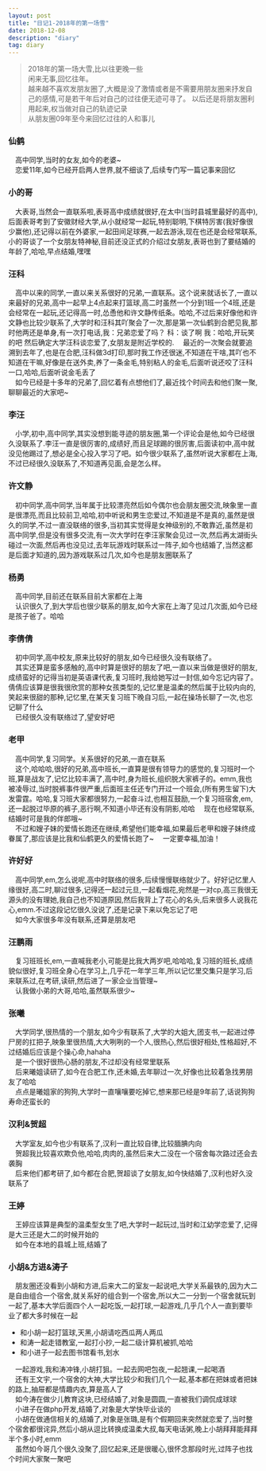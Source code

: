 ```yaml
---
layout: post
title: "日记1-2018年的第一场雪"
date: 2018-12-08 
description: "diary"
tag: diary
---
```


> 2018年的第一场大雪,比以往更晚一些  
闲来无事,回忆往年。  
越来越不喜欢发朋友圈了,大概是没了激情或者是不需要用朋友圈来抒发自己的感情,可是若干年后对自己的过往便无迹可寻了。
以后还是将朋友圈利用起来,权当做对自己的轨迹记录  
从朋友圈09年至今来回忆过往的人和事儿
  
### 仙鹤

&ensp;&ensp;高中同学,当时的女友,如今的老婆~  
&ensp;&ensp;恋爱11年,如今已经开启两人世界,就不细谈了,后续专门写一篇记事来回忆  

### 小的哥

&ensp;&ensp;大表哥,当然会一直联系啦,表哥高中成绩就很好,在太中(当时县城里最好的高中),后面表哥考到了安徽财经大学,从小就经常一起玩,特别聪明,下棋特厉害(我好像很少赢他),还记得以前在外婆家,一起田间足球赛,一起去游泳,现在也还是会经常联系,小的哥谈了一个女朋友特神秘,目前还没正式的介绍过女朋友,表哥也到了要结婚的年龄了,哈哈,早点结婚,嘿嘿  

### 汪科

&ensp;&ensp;高中以来的同学,一直以来关系很好的兄弟,一直联系。这个说来就话长了,一直以来最好的兄弟,高中一起早上4点起来打篮球,高二时虽然一个分到1班一个4班,还是会经常在一起玩,还记得高一时,怂恿他和许文静传纸条。哈哈,不过后来好像他和许文静也比较少联系了,大学时和汪科其吖聚会了一次,那是第一次仙鹤到合肥见我,那时他两还是单身,有一次打电话,我：兄弟恋爱了吗？ 科：谈了啊  我：哈哈,开玩笑的吧 然后确定大学汪科谈恋爱了,女朋友是附近学校的.
&ensp;&ensp;最近的一次聚会就要追溯到去年了,也是在合肥,汪科做3d打印,那时我工作还很迷,不知道在干啥,其吖也不知道在干嘛,好像是在送外卖,养了一条金毛,特别粘人的金毛,后面听说还咬了汪科一口,哈哈,后面听说金毛丢了  
&ensp;&ensp;如今已经是十多年的兄弟了,回忆着有点想他们了,最近找个时间去和他们聚一聚,聊聊最近的大家吧~  

### 李汪

&ensp;&ensp;小学,初中,高中同学,其实没想到能寻迹的朋友圈,第一个评论会是他,如今已经很久没联系了.李汪一直是很厉害的,成绩好,而且足球踢的很厉害,后面读初中,高中就没见他踢过了,想必是全心投入学习了吧。如今很少联系了,虽然听说大家都在上海,不过已经很久没联系了,不知道再见面,会是怎么样。  

### 许文静

&ensp;&ensp;初中同学,高中同学,当年属于比较漂亮然后如今偶尔也会朋友圈交流,映象里一直是很漂亮,而且比较前卫,哈哈,初中听说和男生恋爱过,不知道是不是真的,虽然是很久的同学,不过一直没联络的很多,当初其实觉得是女神级别的,不敢靠近,虽然是初高中同学,但是没有很多交流,有一次大学时在李汪家聚会见过一次,然后再太湖街头碰过一次面,然后再也没见过,去年玩游戏时联系过一阵子,如今也结婚了,当然这都是后面才知道的,因为游戏联系过几次,如今也是朋友圈联系了  

### 杨勇

&ensp;&ensp;高中同学,目前还在联系目前大家都在上海  
&ensp;&ensp;认识很久了,到大学后也很少联系的朋友,如今大家在上海了见过几次面,如今已经是孩子爸了。哈哈  

### 李倩倩

&ensp;&ensp;初中同学,高中校友,原来比较好的朋友,如今已经很久没有联络了。  
&ensp;&ensp;其实还算是蛮多感触的,高中时算是很好的朋友了吧,一直以来当做是很好的朋友,成绩蛮好的记得当初是英语课代表,复习班时,我给她写过一封信,如今忘记内容了。倩倩应该算是很我很欣赏的那种女孩类型的,记忆里是温柔的然后属于比较内向的,笑起来很甜的那种,记忆里,在某天复习班下晚自习后,一起在操场长聊了一次,也忘记聊了什么  
&ensp;&ensp;已经很久没有联络过了,望安好吧  

### 老甲

&ensp;&ensp;高中同学,复习同学。关系很好的兄弟,一直在联系  
&ensp;&ensp;这个,哈哈哈,很好的兄弟,高中班长,一直算是很有领导力的感觉的,复习班时一个班,算是战友了,记忆比较丰满了,高中时,身为班长,组织脱大家裤子的。emm,我也被凌辱过,当时脱裤事件很严重,后面班主任还专门开过一个班会,(所有男生留下)大发雷霆。哈哈,复习班大家都很努力,一起奋斗过,也相互鼓励,一个复习班宿舍,em,还一起脱过毕原的裤子,恶行啊,不知道小毕还有没有阴影,哈哈
&ensp;&ensp;现在也经常联系,结婚时可是我的伴郎哦~  
&ensp;&ensp;不过和嫂子妹的爱情长跑还在继续,希望他们能幸福,如果最后老甲和嫂子妹终成眷属了,那应该是比我和仙鹤更久的爱情长跑了~
&ensp;&ensp;一定要幸福,加油！  

### 许好好

&ensp;&ensp;高中同学,em,怎么说呢,高中时联络的很多,后续慢慢联络就少了。好好记忆里人缘很好,高二时,聊过很多,记得还一起过元旦,一起看烟花,宛然是一对cp,高三我很无源头的没有理她,我自己也不知道原因,然后我背上了花心的名头,后来很多人说我花心,emm.不过这段记忆很久没说了,还是记录下来以免忘记了吧  
&ensp;&ensp;如今大家很多年没有联系,还算是朋友吧  

### 汪鹏雨

&ensp;&ensp;复习班班长,em,一直喊我老小,可能是比我大两岁吧,哈哈哈,复习班的班长,成绩貌似很好,复习班全身心在学习上,几乎花一年学三年,所以记忆里交集只是学习,后来联系过,在考研,读研,然后进了一家企业当管理~  
&ensp;&ensp;认我做小弟的大哥,哈哈,虽然联系很少~  

### 张曦

&ensp;&ensp;大学同学,很热情的一个朋友,如今少有联系了,大学的大姐大,团支书,一起进过停尸房的扛把子,映象里很热情,大大咧咧的一个人,很热心,然后很好相处,性格超好,不过结婚后应该是个操心命,hahaha  
&ensp;&ensp;是一个很好很热心肠的朋友,不过却没有经常里联系  
&ensp;&ensp;后来曦姐读研了,如今在合肥工作,还未婚,去年聊过一次,好像也比较着急找男朋友了哈哈  
&ensp;&ensp;点点是曦姐家的狗狗,大学时一直嚷嚷要吃掉它,想来那已经是9年前了,话说狗狗寿命还蛮长的  

### 汉利&贺超

&ensp;&ensp;大学室友,如今也少有联系了,汉利一直比较自律,比较腼腆内向  
&ensp;&ensp;贺超我比较喜欢欺负他,哈哈,肉肉的,虽然后来大二没在一个宿舍每次路过还会去袭胸  
&ensp;&ensp;后来他们都考研了,如今都在合肥,贺超谈了女朋友,如今快结婚了,汉利也好久没联系了  

### 王婷

&ensp;&ensp;王婷应该算是典型的温柔型女生了吧,大学时一起玩过,当时和江幼学恋爱了,记得是大三还是大二的时候开始的  
&ensp;&ensp;如今在本地的县城上班,结婚了  

### 小胡&方进&涛子

&ensp;&ensp;朋友圈还没看到小胡和方进,后来大二的室友一起说吧,大学关系最铁的,因为大二是自由组合一个宿舍,就关系好的组合到一个宿舍,所以大二一分到一个宿舍就玩到一起了,基本大学后面四个人一起吃饭,一起打球,一起游戏,几乎几个人一直到要毕业了都大多时候在一起  

- 和小胡一起打篮球,天黑,小胡请吃西瓜两人两瓜  
- 和涛一起走错教室,一起打小抄,一起二级计算机被抓,哈哈  
- 和小进子一起去图书馆看书,划水  

&ensp;&ensp;一起游戏,我和涛冲锋,小胡打狙。一起去网吧包夜,一起翘课,一起喝酒  
&ensp;&ensp;还有王文宇,一个宿舍的大神,大学比较少和我们几个一起,基本都在把妹或者把妹的路上,抽屉都是情趣内衣,算是高人了  
&ensp;&ensp;如今涛在做少儿教育这块,已经结婚了,对象是圆圆,一直被我们调侃成球球  
&ensp;&ensp;小进子在做php开发,结婚了,对象是大学快毕业谈的  
&ensp;&ensp;小胡在做通信相关的,结婚了,对象是张璐,是有个假期回来突然就恋爱了,当时整个宿舍都很诧异,然后小胡从逗比转换成温柔大叔,每天电话粥,晚上小胡拜拜能拜拜半个多小时,emm  
&ensp;&ensp;虽然如今哥几个很久没聚了,回忆起来,还是很暖心,很怀念那段时光,过阵子也找个时间大家聚一聚吧  